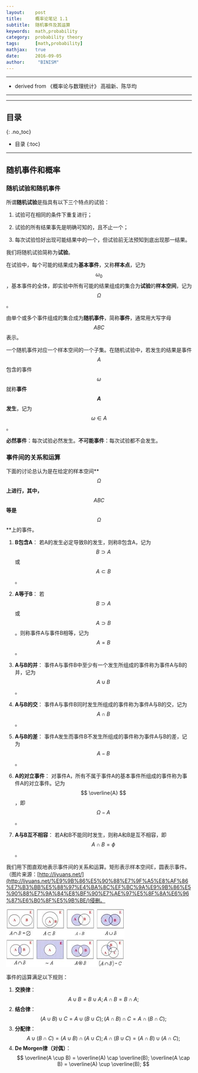 ```yaml
---
layout:    post
title:     概率论笔记 1.1
subtitle:  随机事件及其运算
keywords:  math,probability
category:  probability theory
tags:      [math,probability]
mathjax:   true
date:      2016-09-05
author:     "BINISM"
---
```


---

* derived from  《概率论与数理统计》 高祖新、陈华均

---


---

## 目录
{: .no_toc}

* 目录
{:toc}

---

## 随机事件和概率

### 随机试验和随机事件

所谓**随机试验**是指具有以下三个特点的试验：

  1. 试验可在相同的条件下重复进行；

  2. 试验的所有结果事先是明确可知的，且不止一个；

  3. 每次试验恰好出现可能结果中的一个，但试验前无法预知到底出现那一结果。

我们将随机试验简称为**试验**。

在试验中，每个可能的结果成为**基本事件**，又称**样本点**，记为$$ {\omega}_0 $$，基本事件的全体，即实验中所有可能的结果组成的集合为**试验**的**样本空间**，记为$$ \Omega $$。

由单个或多个事件组成的集合成为**随机事件**，简称**事件**，通常用大写字母$$ A B C $$表示。

一个随机事件对应一个样本空间的一个子集。在随机试验中，若发生的结果是事件$$ A $$包含的事件$$ \omega $$就称**事件$$ A $$发生**，记为$$ \omega \in A $$。

**必然事件**：每次试验必然发生。**不可能事件**：每次试验都不会发生。

### 事件间的关系和运算

下面的讨论总认为是在给定的样本空间**$$ \Omega $$**上进行，其中，**$$ A B C $$**等是**$$ \Omega $$**上的事件。

1. **B包含A**： 若A的发生必定导致B的发生，则称B包含A，记为 $$ B \supset A $$ 或 $$ A \subset B $$。

2. **A等于B**： 若$$ B \supset A $$ 或 $$ A \supset B $$。则称事件A与事件B相等，记为$$ A = B $$。

3. **A与B的并**： 事件A与事件B中至少有一个发生所组成的事件称为事件A与B的并，记为$$ A \cup B $$。

4.  **A与B的交**： 事件A与事件B同时发生所组成的事件称为事件A与B的交，记为$$ A \cap B $$。

5.  **A与B的差**： 事件A发生而事件B不发生所组成的事件称为事件A与B的差，记为$$ A - B $$。

6. **A的对立事件**： 对事件A，所有不属于事件A的基本事件所组成的事件称为事件A的对立事件。记为$$ \overline{A} $$，即$$ \Omega - A $$。

7. **A与B互不相容**： 若A和B不能同时发生，则称A和B是互不相容，即$$ A \cap B = \phi $$。

我们用下图直观地表示事件间的关系和运算。矩形表示样本空间E，圆表示事件。（图片来源：[http://liyuans.net/](http://liyuans.net/%E9%9B%86%E5%90%88%E7%9F%A5%E8%AF%86%E7%B3%BB%E5%88%97%E4%BA%8C%EF%BC%9A%E9%9B%86%E5%90%88%E7%9A%84%E8%BF%90%E7%AE%97%E5%8F%8A%E6%96%87%E6%B0%8F%E5%9B%BE/)侵删。

![](/images/images/math/set.jpg)

事件的运算满足以下规则：

  1. **交换律**：  $$ A \cup B = B \cup A; A \cap B = B \cap A; $$
  2. **结合律**：  $$ (A \cup B) \cup C = A \cup (B \cup C);  (A \cap B) \cap C = A \cap (B \cap C); $$
  3. **分配律**：  $$ A \cup (B \cap C) = (A \cup B) \cap (A \cup C);  A \cap (B \cup C) = (A \cap B) \cup (A \cap C); $$
  4. **De Morgen律（对偶）**：  $$ \overline(A \cup B) = \overline(A) \cap \overline(B);  \overline(A \cap B) = \overline(A) \cup \overline(B); $$
